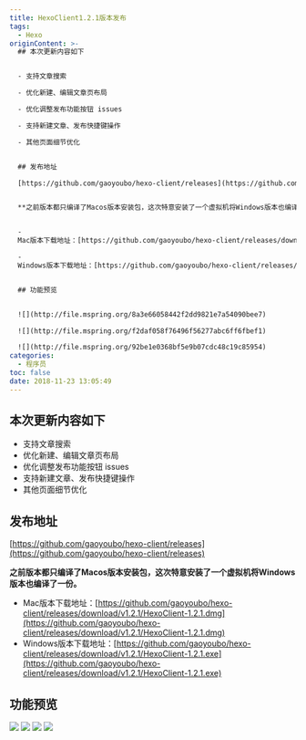 ```yaml
---
title: HexoClient1.2.1版本发布
tags:
  - Hexo
originContent: >-
  ## 本次更新内容如下


  - 支持文章搜索

  - 优化新建、编辑文章页布局

  - 优化调整发布功能按钮 issues

  - 支持新建文章、发布快捷键操作

  - 其他页面细节优化


  ## 发布地址

  [https://github.com/gaoyoubo/hexo-client/releases](https://github.com/gaoyoubo/hexo-client/releases)


  **之前版本都只编译了Macos版本安装包，这次特意安装了一个虚拟机将Windows版本也编译了一份。**


  -
  Mac版本下载地址：[https://github.com/gaoyoubo/hexo-client/releases/download/v1.2.1/HexoClient-1.2.1.dmg](https://github.com/gaoyoubo/hexo-client/releases/download/v1.2.1/HexoClient-1.2.1.dmg)

  -
  Windows版本下载地址：[https://github.com/gaoyoubo/hexo-client/releases/download/v1.2.1/HexoClient-1.2.1.exe](https://github.com/gaoyoubo/hexo-client/releases/download/v1.2.1/HexoClient-1.2.1.exe)


  ## 功能预览


  ![](http://file.mspring.org/8a3e66058442f2dd9821e7a54090bee7)

  ![](http://file.mspring.org/f2daf058f76496f56277abc6ff6fbef1)

  ![](http://file.mspring.org/92be1e0368bf5e9b07cdc48c19c85954)
categories:
  - 程序员
toc: false
date: 2018-11-23 13:05:49
---
```


## 本次更新内容如下

- 支持文章搜索
- 优化新建、编辑文章页布局
- 优化调整发布功能按钮 issues
- 支持新建文章、发布快捷键操作
- 其他页面细节优化

## 发布地址
[https://github.com/gaoyoubo/hexo-client/releases](https://github.com/gaoyoubo/hexo-client/releases)

**之前版本都只编译了Macos版本安装包，这次特意安装了一个虚拟机将Windows版本也编译了一份。**

- Mac版本下载地址：[https://github.com/gaoyoubo/hexo-client/releases/download/v1.2.1/HexoClient-1.2.1.dmg](https://github.com/gaoyoubo/hexo-client/releases/download/v1.2.1/HexoClient-1.2.1.dmg)
- Windows版本下载地址：[https://github.com/gaoyoubo/hexo-client/releases/download/v1.2.1/HexoClient-1.2.1.exe](https://github.com/gaoyoubo/hexo-client/releases/download/v1.2.1/HexoClient-1.2.1.exe)

## 功能预览

![](http://file.mspring.org/8a3e66058442f2dd9821e7a54090bee7)
![](http://file.mspring.org/f2daf058f76496f56277abc6ff6fbef1)
![](http://file.mspring.org/92be1e0368bf5e9b07cdc48c19c85954)
![](http://file.mspring.org/e86c878c2c7dc5e7234d6690864c52d3)
